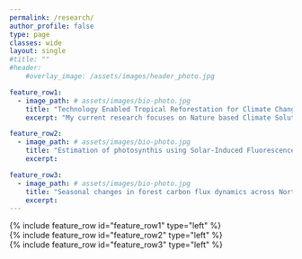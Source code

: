 ```yaml
---
permalink: /research/
author_profile: false
type: page
classes: wide
layout: single
#title: ""
#header:
    #overlay_image: /assets/images/header_photo.jpg

feature_row1:
  - image_path: # assets/images/bio-photo.jpg
    title: "Technology Enabled Tropical Reforestation for Climate Change Mitigation and Adaptation"
    excerpt: "My current research focuses on Nature based Climate Solutions (NbCS), such as tropical forest restoration projects that increase carbon storage while restoring healthy ecosystems and biodiversity. However, assessing the potential and impacts of NbCS projects is complex and large uncertainties remain a major barrier to successful implementation. This research seeks to develop predictive tools based on process-based land surface modeling (CLM-FATES) to support robust, scalable, and credible reforestation strategies in tropical ecosystems. Ultimately this work seeks to build an open-access database to facilitate actionable restoration projects worldwide and across diverse stakeholders."

feature_row2:
  - image_path: # assets/images/bio-photo.jpg
    title: "Estimation of photosynthis using Solar-Induced Fluorescence (SIF)"
    excerpt: 

feature_row3:
  - image_path: # assets/images/bio-photo.jpg
    title: "Seasonal changes in forest carbon flux dynamics across North America"
    excerpt:  
---
```



{% include feature_row id="feature_row1" type="left" %}  
{% include feature_row id="feature_row2" type="left" %}  
{% include feature_row id="feature_row3" type="left" %}